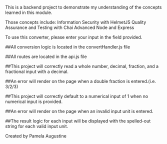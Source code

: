 This is a backend project to demonstrate my understanding of the concepts learned in this module. 

Those concepts include:
    Information Security with HelmetJS
    Quality Assurance and Testing with Chai
    Advanced Node and Express

To use this converter, please enter your input in the field provided.

##All conversion logic is located in the convertHandler.js file

##All routes are located in the api.js file

##This project will correctly read a whole number, decimal, fraction, and a fractional input with a decimal.

##An error will render on the page when a double fraction is entered.(i.e. 3/2/3)

##This project will correctly default to a numerical input of 1 when no numerical input is provided.

##An error will render on the page when an invalid input unit is entered.

##The result logic for each input will be displayed with the spelled-out string for each valid input unit.

Created by Pamela Augustine
